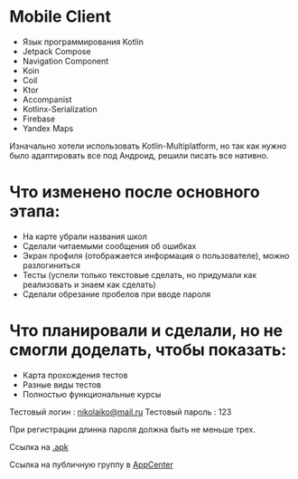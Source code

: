 # Mobile Client

- Язык программирования Kotlin
- Jetpack Compose
- Navigation Component
- Koin
- Coil
- Ktor
- Accompanist
- Kotlinx-Serialization
- Firebase
- Yandex Maps

Изначально хотели использовать Kotlin-Multiplatform, но так как нужно было адаптировать все под Андроид, решили писать все нативно.

# Что изменено после основного этапа:

- На карте убрали названия школ
- Сделали читаемыми сообщения об ошибках
- Экран профиля (отображается информация о пользователе), можно разлогиниться
- Тесты (успели только текстовые сделать, но придумали как реализовать и знаем как сделать)
- Сделали обрезание пробелов при вводе пароля

# Что планировали и сделали, но не смогли доделать, чтобы показать:
- Карта прохождения тестов 
- Разные виды тестов
- Полностью функциональные курсы

Тестовый логин : nikolaiko@mail.ru
Тестовый пароль : 123

При регистрации длинна пароля должна быть не меньше трех.

Ссылка на [.apk]()

Ссылка на публичную группу в [AppCenter](install.appcenter.ms/users/nikbakland-h8nz/apps/education-app/distribution_groups/public%20testers)
